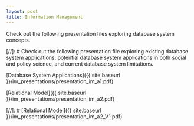 ```yaml
---
layout: post
title: Information Management
---
```

Check out the following presentation files exploring database system concepts.

[//]: # Check out the following presentation file exploring existing database system applications, potential database system applications in both social and policy science, and current database system limitations.

[Database System Applications]({{ site.baseurl }}/im_presentations/presentation_im_a1.pdf)

[Relational Model]({{ site.baseurl }}/im_presentations/presentation_im_a2.pdf)

[//]: # [Relational Model]({{ site.baseurl }}/im_presentations/presentation_im_a2_V1.pdf)
